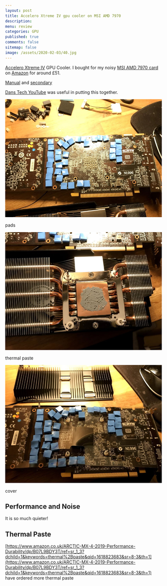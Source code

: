 ```yaml
---
layout: post
title: Accelero Xtreme IV gpu cooler on MSI AMD 7970   
description: 
menu: review
categories: GPU 
published: true 
comments: false     
sitemap: false
image: /assets/2020-02-03/40.jpg
---
```


<!-- [![Bitcoin logo](/assets/2021-02-19/bitcoin.svg "Bitcoin"){:width="500px"}](/assets/2021-02-19/bitcoin.svg) -->

[Accelero Xtreme IV](https://www.arctic.de/en/ax4) GPU Cooler. I bought for my noisy [MSI AMD 7970 card](/2021/01/27/amd-7970-graphics-card-and-philips-BDM4037U-monitor) on [Amazon](https://www.amazon.co.uk/gp/product/B00HHMJIIO/ref=ppx_yo_dt_b_asin_title_o03_s00?ie=UTF8&psc=1) for around £51.


[Manual](https://support.arctic.de/ax4-rev2) and [secondary](https://gzhls.at/blob/ldb/b/1/e/3/46a7b856c2bf062b38782974e0507801351e.pdf)


[Dans Tech YouTube](https://www.youtube.com/watch?v=q-1n7FLh2L4) was useful in putting this together.



<!-- [![Bitcoin logo](/assets/2021-04-12/card.jpg "Bitcoin"){:width="500px"}](/assets/2021-04-12/card.jpg) -->
[![Bitcoin logo](/assets/2021-04-12/card.jpg "Bitcoin")](/assets/2021-04-12/card.jpg)

pads

[![Bitcoin logo](/assets/2021-04-12/paste.jpg "Bitcoin")](/assets/2021-04-12/paste.jpg)

thermal paste

[![Bitcoin logo](/assets/2021-04-12/cover.jpg "Bitcoin")](/assets/2021-04-12/cover.jpg)

cover


## Performance and Noise

It is so much quieter!

## Thermal Paste

[https://www.amazon.co.uk/ARCTIC-MX-4-2019-Performance-Durability/dp/B07L9BDY3T/ref=sr_1_3?dchild=1&keywords=thermal%2Bpaste&qid=1618823683&sr=8-3&th=1](https://www.amazon.co.uk/ARCTIC-MX-4-2019-Performance-Durability/dp/B07L9BDY3T/ref=sr_1_3?dchild=1&keywords=thermal%2Bpaste&qid=1618823683&sr=8-3&th=1) have ordered more thermal paste

